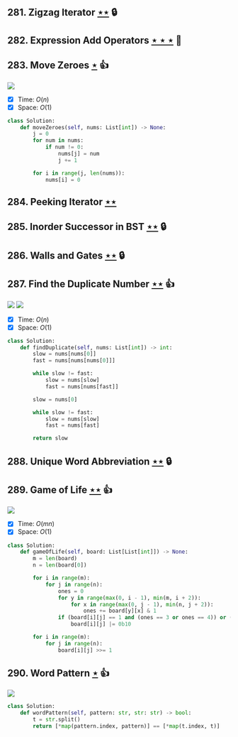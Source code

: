 ## 281. Zigzag Iterator [$\star\star$](https://leetcode.com/problems/zigzag-iterator) 🔒

## 282. Expression Add Operators [$\star\star\star$](https://leetcode.com/problems/expression-add-operators) :muscle:

## 283. Move Zeroes [$\star$](https://leetcode.com/problems/move-zeroes) :thumbsup:

![](https://img.shields.io/badge/-Two%20Pointers-2EA9DF.svg?style=flat-square)

- [x] Time: $O(n)$
- [x] Space: $O(1)$

```python
class Solution:
    def moveZeroes(self, nums: List[int]) -> None:
        j = 0
        for num in nums:
            if num != 0:
                nums[j] = num
                j += 1

        for i in range(j, len(nums)):
            nums[i] = 0
```

## 284. Peeking Iterator [$\star\star$](https://leetcode.com/problems/peeking-iterator)

## 285. Inorder Successor in BST [$\star\star$](https://leetcode.com/problems/inorder-successor-in-bst) 🔒

## 286. Walls and Gates [$\star\star$](https://leetcode.com/problems/walls-and-gates) 🔒

## 287. Find the Duplicate Number [$\star\star$](https://leetcode.com/problems/find-the-duplicate-number) :thumbsup:

![](https://img.shields.io/badge/-Binary%20Search-1B813E.svg?style=flat-square) ![](https://img.shields.io/badge/-Two%20Pointers-2EA9DF.svg?style=flat-square)

- [x] Time: $O(n)$
- [x] Space: $O(1)$

```python
class Solution:
    def findDuplicate(self, nums: List[int]) -> int:
        slow = nums[nums[0]]
        fast = nums[nums[nums[0]]]

        while slow != fast:
            slow = nums[slow]
            fast = nums[nums[fast]]

        slow = nums[0]

        while slow != fast:
            slow = nums[slow]
            fast = nums[fast]

        return slow
```

## 288. Unique Word Abbreviation [$\star\star$](https://leetcode.com/problems/unique-word-abbreviation) 🔒

## 289. Game of Life [$\star\star$](https://leetcode.com/problems/game-of-life) :thumbsup:

![](https://img.shields.io/badge/-Simulation-6F3381.svg?style=flat-square)

- [x] Time: $O(mn)$
- [x] Space: $O(1)$

```python
class Solution:
    def gameOfLife(self, board: List[List[int]]) -> None:
        m = len(board)
        n = len(board[0])

        for i in range(m):
            for j in range(n):
                ones = 0
                for y in range(max(0, i - 1), min(m, i + 2)):
                    for x in range(max(0, j - 1), min(n, j + 2)):
                        ones += board[y][x] & 1
                if (board[i][j] == 1 and (ones == 3 or ones == 4)) or (board[i][j] == 0 and ones == 3):
                    board[i][j] |= 0b10

        for i in range(m):
            for j in range(n):
                board[i][j] >>= 1
```

## 290. Word Pattern [$\star$](https://leetcode.com/problems/word-pattern) :thumbsup:

![](https://img.shields.io/badge/-Hash%20Table-7BA23F.svg?style=flat-square)

```python
class Solution:
    def wordPattern(self, pattern: str, str: str) -> bool:
        t = str.split()
        return [*map(pattern.index, pattern)] == [*map(t.index, t)]
```

